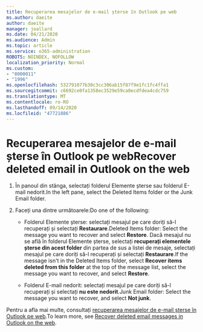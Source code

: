 ```yaml
---
title: Recuperarea mesajelor de e-mail șterse în Outlook pe web
ms.author: daeite
author: daeite
manager: joallard
ms.date: 04/21/2020
ms.audience: Admin
ms.topic: article
ms.service: o365-administration
ROBOTS: NOINDEX, NOFOLLOW
localization_priority: Normal
ms.custom:
- "8000011"
- "1996"
ms.openlocfilehash: 532791077b30c3cc306ab15f87f9e1fc1fc4ffa1
ms.sourcegitcommit: c6692ce0fa1358ec3529e59ca0ecdfdea4cdc759
ms.translationtype: MT
ms.contentlocale: ro-RO
ms.lasthandoff: 09/14/2020
ms.locfileid: "47721886"
---
```

# <a name="recover-deleted-email-in-outlook-on-the-web"></a><span data-ttu-id="50bde-102">Recuperarea mesajelor de e-mail șterse în Outlook pe web</span><span class="sxs-lookup"><span data-stu-id="50bde-102">Recover deleted email in Outlook on the web</span></span>

1. <span data-ttu-id="50bde-103">În panoul din stânga, selectați folderul Elemente șterse sau folderul E-mail nedorit.</span><span class="sxs-lookup"><span data-stu-id="50bde-103">In the left pane, select the Deleted Items folder or the Junk Email folder.</span></span>

2. <span data-ttu-id="50bde-104">Faceți una dintre următoarele:</span><span class="sxs-lookup"><span data-stu-id="50bde-104">Do one of the following:</span></span>

    - <span data-ttu-id="50bde-105">Folderul Elemente șterse: selectați mesajul pe care doriți să-l recuperați și selectați **Restaurare**.</span><span class="sxs-lookup"><span data-stu-id="50bde-105">Deleted Items folder: Select the message you want to recover and select **Restore**.</span></span> <span data-ttu-id="50bde-106">Dacă mesajul nu se află în folderul Elemente șterse, selectați **recuperați elementele șterse din acest folder** din partea de sus a listei de mesaje, selectați mesajul pe care doriți să-l recuperați și selectați **Restaurare**.</span><span class="sxs-lookup"><span data-stu-id="50bde-106">If the message isn't in the Deleted Items folder, select **Recover items deleted from this folder** at the top of the message list, select the message you want to recover, and select **Restore**.</span></span>

    - <span data-ttu-id="50bde-107">Folderul E-mail nedorit: selectați mesajul pe care doriți să-l recuperați și selectați **nu este nedorit**.</span><span class="sxs-lookup"><span data-stu-id="50bde-107">Junk Email folder: Select the message you want to recover, and select **Not junk**.</span></span>

<span data-ttu-id="50bde-108">Pentru a afla mai multe, consultați [recuperarea mesajelor de e-mail șterse în Outlook pe web](https://support.office.com/article/a8ca78ac-4721-4066-95dd-571842e9fb11).</span><span class="sxs-lookup"><span data-stu-id="50bde-108">To learn more, see [Recover deleted email messages in Outlook on the web](https://support.office.com/article/a8ca78ac-4721-4066-95dd-571842e9fb11).</span></span>